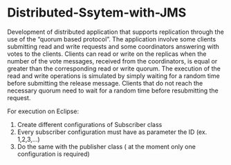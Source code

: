 # Distributed-Ssytem-with-JMS
Development of distributed application that supports replication through the use of the “quorum based protocol”.
The application involve some clients submitting read and write requests and some coordinators answering with votes to the clients.
Clients can read or write on the replicas when the number of the vote messages, received from the coordinators, is equal or greater than the corresponding read or write quorum.
The execution of the read and write operations is simulated by simply waiting for a random time before submitting the release message.
Clients that do not reach the necessary quorum need to wait for a random time before resubmitting the request.

For execution on Eclipse:
1. Create different configurations of Subscriber class
2. Every subscriber configuration must have as parameter the ID (ex. 1,2,3,...)
3. Do the same with the publisher class ( at the moment only one configuration is required)

